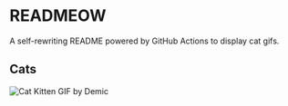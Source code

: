 # READMEOW

A self-rewriting README powered by GitHub Actions to display cat gifs.

## Cats

![Cat Kitten GIF by Demic](https://media2.giphy.com/media/3oriO0OEd9QIDdllqo/200.gif?cid=9acd02dac21eufnjbc6li2p12w8qzbnn9c572diiypxpeisy&ep=v1_gifs_search&rid=200.gif&ct=g)
